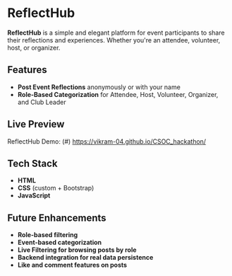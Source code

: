 # ReflectHub

**ReflectHub** is a simple and elegant platform for event participants to share their reflections and experiences. Whether you're an attendee, volunteer, host, or organizer.

## Features

- **Post Event Reflections** anonymously or with your name
- **Role-Based Categorization** for Attendee, Host, Volunteer, Organizer, and Club Leader

## Live Preview

ReflectHub Demo: (#) https://vikram-04.github.io/CSOC_hackathon/

## Tech Stack

- **HTML**
- **CSS** (custom + Bootstrap)
- **JavaScript**

## Future Enhancements

- **Role-based filtering**
- **Event-based categorization**
- **Live Filtering for browsing posts by role**
- **Backend integration for real data persistence**
- **Like and comment features on posts**
